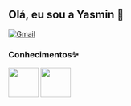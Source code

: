 ## Olá, eu sou a Yasmin 👋
[![Gmail](https://img.shields.io/badge/Gmail-D14836?style=for-the-badge&logo=gmail&logoColor=white)](mailto:yasmin.b.costa7@aluno.senai.br)

### Conhecimentos✨
<div style="display: inline_block">
  <img  height="60" windth="60" src="https://cdn.jsdelivr.net/gh/devicons/devicon/icons/html5/html5-original.svg" />
  <img  height="60" windth="60" src="https://cdn3d.iconscout.com/3d/free/thumb/free-c-language-3d-icon-download-in-png-blend-fbx-gltf-file-formats--logo-mobile-developer-programming-pack-logos-icons-5453029.png?f=webp" />
